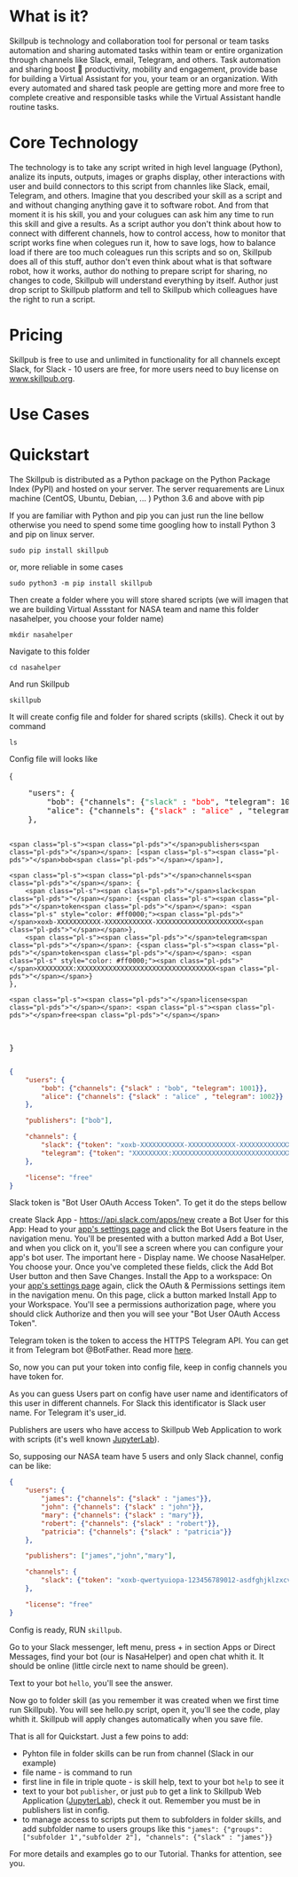 # What is it?

Skillpub is technology and collaboration tool for personal or team tasks automation and sharing automated tasks within team or entire organization through channels like Slack, email, Telegram, and others. Task automation and sharing boost :rocket: productivity, mobility and engagement, provide base for building a Virtual Assistant for you, your team or an organization. With every automated and shared task people are getting more and more free to complete creative and responsible tasks while the Virtual Assistant handle routine tasks.    

#  Core Technology 

The technology is to take any script writed in high level language (Python), analize its inputs, outputs, images or graphs display, other interactions with user and build connectors to this script from channles like Slack, email, Telegram, and others. Imagine that you described your skill as a script and and without changing anything gave it to software robot. And from that moment it is his skill, you and your colugues can ask him any time to run this skill and give a results.
As a script author you don't think about how to connect with different channels, how to control access, how to monitor that script works fine when colegues run it, how to save logs, how to balance load if there are too much coleagues run this scripts and so on, Skillpub does all of this stuff, author don't even think about what is that software robot, how it works, author do nothing to prepare script for sharing, no changes to code, Skillpub will understand everything by itself. Author just drop script to Skillpub platform and tell to Skillpub which colleagues have the right to run a script.

# Pricing

Skillpub is free to use and unlimited in functionality for all channels except Slack, for Slack - 10 users are free, for more users need to buy license on www.skillpub.org.

# Use Cases


# Quickstart

The Skillpub is distributed as a Python package on the Python Package Index (PyPI) and hosted on your server. 
The server requarements are 
  Linux machine (CentOS, Ubuntu, Debian, ... )
  Python 3.6 and above with pip

If you are familiar with Python and pip you can just run the line bellow otherwise you need to spend some time googling how to install Python 3 and pip on linux server.
```
sudo pip install skillpub
```
or, more reliable in some cases
```
sudo python3 -m pip install skillpub
```
Then create a folder where you will store shared scripts (we will imagen that we are building Virtual Assstant for NASA team and name this folder nasahelper, you choose your folder name)
```
mkdir nasahelper
```
Navigate to this folder
```
cd nasahelper
```
And run Skillpub
```
skillpub
```
It will create config file and folder for shared scripts (skills).
Check it out by command
```
ls
```
Config file will looks like 

<div>
<p>{</p>
<pre>    <span class="pl-s"><span class="pl-pds">"</span>users<span class="pl-pds">"</span></span>: {
        <span class="pl-s"><span class="pl-pds">"</span>bob<span class="pl-pds">"</span></span>: {<span class="pl-s"><span class="pl-pds">"</span>channels<span class="pl-pds">"</span></span>: {<span class="pl-s" style="color: #339966;"><span class="pl-pds">"</span>slack<span class="pl-pds">"</span></span> : <span class="pl-s" style="color: #ff0000;"><span class="pl-pds">"</span>bob<span class="pl-pds">"</span></span>, <span class="pl-s"><span class="pl-pds">"</span>telegram<span class="pl-pds">"</span></span>: <span class="pl-c1">1001</span>}},
        <span class="pl-s"><span class="pl-pds">"</span>alice<span class="pl-pds">"</span></span>: {<span class="pl-s"><span class="pl-pds">"</span>channels<span class="pl-pds">"</span></span>: {<span class="pl-s" style="color: #ff0000;"><span class="pl-pds">"</span>slack<span class="pl-pds">"</span></span> : <span class="pl-s" style="color: #ff0000;"><span class="pl-pds">"</span>alice<span class="pl-pds">"</span></span> , <span class="pl-s"><span class="pl-pds">"</span>telegram<span class="pl-pds">"</span></span>: <span class="pl-c1">1002</span>}}
    },

    <span class="pl-s"><span class="pl-pds">"</span>publishers<span class="pl-pds">"</span></span>: [<span class="pl-s"><span class="pl-pds">"</span>bob<span class="pl-pds">"</span></span>],

    <span class="pl-s"><span class="pl-pds">"</span>channels<span class="pl-pds">"</span></span>: {
        <span class="pl-s"><span class="pl-pds">"</span>slack<span class="pl-pds">"</span></span>: {<span class="pl-s"><span class="pl-pds">"</span>token<span class="pl-pds">"</span></span>: <span class="pl-s" style="color: #ff0000;"><span class="pl-pds">"</span>xoxb-XXXXXXXXXXX-XXXXXXXXXXXX-XXXXXXXXXXXXXXXXXXXXXX<span class="pl-pds">"</span></span>},
        <span class="pl-s"><span class="pl-pds">"</span>telegram<span class="pl-pds">"</span></span>: {<span class="pl-s"><span class="pl-pds">"</span>token<span class="pl-pds">"</span></span>: <span class="pl-s" style="color: #ff0000;"><span class="pl-pds">"</span>XXXXXXXXX:XXXXXXXXXXXXXXXXXXXXXXXXXXXXXXXXXXX<span class="pl-pds">"</span></span>}
    },

    <span class="pl-s"><span class="pl-pds">"</span>license<span class="pl-pds">"</span></span>: <span class="pl-s"><span class="pl-pds">"</span>free<span class="pl-pds">"</span></span>
}</pre>
</div>

```json
{
    "users": {
        "bob": {"channels": {"slack" : "bob", "telegram": 1001}},
        "alice": {"channels": {"slack" : "alice" , "telegram": 1002}}
    },

    "publishers": ["bob"],

    "channels": {
        "slack": {"token": "xoxb-XXXXXXXXXXX-XXXXXXXXXXXX-XXXXXXXXXXXXXXXXXXXXXX"},
        "telegram": {"token": "XXXXXXXXX:XXXXXXXXXXXXXXXXXXXXXXXXXXXXXXXXXXX"}
    },

    "license": "free"
}
```
Slack token is "Bot User OAuth Access Token". To get it do the steps bellow

create Slack App - https://api.slack.com/apps/new 
create a Bot User for this App:
  Head to your [app's settings page](https://api.slack.com/apps) and click the Bot Users feature in the navigation menu.
  You'll be presented with a button marked Add a Bot User, and when you click on it, you'll see a screen where you can configure your app's bot user.
  The important here - Display name. We choose NasaHelper. You choose your.
  Once you've completed these fields, click the Add Bot User button and then Save Changes.
Install the App to a workspace:
  On your [app's settings page](https://api.slack.com/apps) again, click the OAuth & Permissions settings item in the navigation menu.
  On this page, click a button marked Install App to your Workspace.
  You'll see a permissions authorization page, where you should click Authorize and then you will see your "Bot User OAuth Access Token".

Telegram token is the token to access the HTTPS Telegram API. 
You can get it from Telegram bot @BotFather. Read more [here](https://core.telegram.org/bots).

So, now you can put your token into config file, keep in config channels you have token for.

As you can guess Users part on config have user name and identificators of this user in different channels.
For Slack this identificator is Slack user name. For Telegram it's user_id. 

Publishers are users who have access to Skillpub Web Application to work with scripts (it's well known [JupyterLab](https://jupyterlab.readthedocs.io)).

So, supposing our NASA team have 5 users and only Slack channel, config can be like:

```json
{
    "users": {
        "james": {"channels": {"slack" : "james"}},
        "john": {"channels": {"slack" : "john"}},
        "mary": {"channels": {"slack" : "mary"}},
        "robert": {"channels": {"slack" : "robert"}},
        "patricia": {"channels": {"slack" : "patricia"}}
    },

    "publishers": ["james","john","mary"],

    "channels": {
        "slack": {"token": "xoxb-qwertyuiopa-123456789012-asdfghjklzxcvbnm123456"}
    },

    "license": "free"
}
```
Config is ready, RUN ```skillpub```.

Go to your Slack messenger, left menu, press + in section Apps or Direct Messages, find your bot (our is NasaHelper) and open chat whith it. It should be online (little circle next to name should be green).

Text to your bot ```hello```, you'll see the answer.

Now go to folder skill (as you remember it was created when we first time run Skillpub).
You will see hello.py script, open it, you'll see the code, play whith it. Skillpub will apply changes automatically when you save file.

That is all for Quickstart. Just a few poins to add:
 - Pyhton file in folder skills can be run from channel (Slack in our example)
 - file name - is command to run
 - first line in file in triple quote - is skill help, text to your bot ```help``` to see it
 - text to your bot ```publisher```, or just ```pub``` to get a link to Skillpub Web Application ([JupyterLab](https://jupyterlab.readthedocs.io)), check it out. Remember you must be in publishers list in config.  
 - to manage access to scripts put them to subfolders in folder skills, and add subfolder name to users groups like this ```"james": {"groups":["subfolder 1","subfolder 2"], "channels": {"slack" : "james"}}```
 
For more details and examples go to our Tutorial. Thanks for attention, see you.
